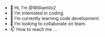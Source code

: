 - 👋 Hi, I’m @WilliamVo2
- 👀 I’m interested in coding.
- 🌱 I’m currently learning code development.
- 💞️ I’m looking to collaborate on team.
- 📫 How to reach me ...

<!---
WilliamVo2/WilliamVo2 is a ✨ special ✨ repository because its `README.md` (this file) appears on your GitHub profile.
You can click the Preview link to take a look at your changes.
--->
